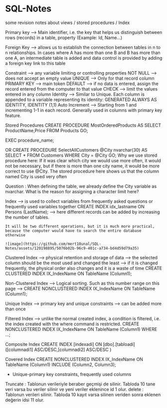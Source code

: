 # SQL-Notes
some revision notes about views / stored procedures / Index

Primary key
--> Main identifier, i.e. the key that helps us distinguish between rows (records) in a table, property (Example: Id, Name...)

Foreign Key
--> allows us to establish the connection between tables in n to n relationships. In cases where A has more than one B and B has more than one A, an intermediate table is added and data control is provided by adding a foreign key link to this table

Constraint
--> any variable limiting or controlling properties
    NOT NULL --> does not accept an empty value
    UNIQUE --> Only for that record column
    PRIMARY KEY --> main token
    DEFAULT --> if no data is entered, assign the record entered from the computer to that value
    CHECK --> limit the values entered in any column
    Identity --> Similar to Unique. Each column is appended to a variable representing its identity: GENERATED ALWAYS AS IDENTITY, IDENTITY (1,1) 
    Auto Increment --> Starting from 1 and incrementing 1-1 in each record. Generally used in columns with primary key feature.

Stored Procedures
CREATE PROCEDURE MostOrderedProducts
AS
SELECT ProductName,Price FROM Products
GO;

EXEC procedure_name;

OR
CREATE PROCEDURE SelectAllCustomers @City nvarchar(30)
AS
SELECT * FROM Customers WHERE City = @City
GO;
Why we use stored procedure here: If it was clear which city we would use more often, it would not be necessary, but if there is more than one city name, it would be more correct to use @City. The stored procedure here shows us that the column named City is used very often

Question : When defining the table, we already define the City variable as nvarchar. What is the reason for assigning a character limit here?

Index
--> is used to collect variables from frequently asked questions or frequently used variables together
    CREATE INDEX idx_lastname
    ON Persons (LastName); --> here different records can be added by increasing the number of tables.
    
    It will be two different operations, but it is much more practical, because the computer would have to search the entire database otherwise
    
    ![image](https://github.com/mert10unal/SQL-Notes/assets/120198895/5076b02b-96c9-401c-a734-bd4d59d79a35)

Clustered Index
--> physical retention and storage of data
--> the selected column should be the most used and changed the least --> if it is changed frequently, the physical order also changes and it is a waste of time
CREATE CLUSTERED INDEX IX_IndexName ON TableName (Column1);

Non-Clustered Index
--> Logical sorting. Such as this number range on this page
--> CREATE NONCLUSTERED INDEX IX_IndexName ON TableName (Column1);

Unique Index
--> primary key and unique constraints
--> can be added more than once

Filtered Index
--> unlike the normal created index, a condition is filtered, i.e. the index created with the where command is restricted.
CREATE NONCLUSTERED INDEX IX_IndexName ON TableName (Column1) WHERE ...;

Composite Index
CREATE INDEX [indexadi] ON [dbo].[tabloadi] ([columnadi1] ASC/DESC,[columnadi2] ASC/DESC )

Covered Index
CREATE NONCLUSTERED INDEX IX_IndexName ON TableName (Column1) INCLUDE (Column2, Column3);


* Unique-primary key constraints, frequently used columns

Truncate :  Tablonun verileriyle beraber geçmişi de silinir. Tabloda 10 tane veri varsa bu veriler silinir ve yeni veriler eklenince id 1 olur.
delete : Tablonun verileri silinir. Tabloda 10 kayıt varsa silinen veriden sonra eklenen değerin idsi 11 olur.
